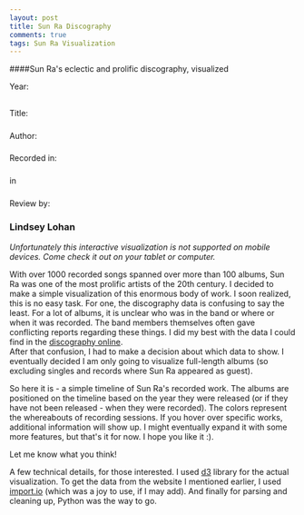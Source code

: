 ```yaml
---
layout: post
title: Sun Ra Discography
comments: true
tags: Sun Ra Visualization
---
```

####Sun Ra's eclectic and prolific discography, visualized

<div id="sunra-container">
    <div id="sunra"></div>
    <div class="row clear">
        <div class="sunra-cover left breathe col-2"></div>
        <div class="sunra-content left col-6">
            Year: <h2 class="year"><span></span></h2>
            Title: <h3 class="title"><span></span></h3>
            Author: <h3 class="author"><span></span></h3>
        </div>
        <div class="sunra-content left col-3">
            Recorded in: <h3 class="dates"><span></span></h3>
            in <h3 class="locations"><span></span></h3>
        </div>
    </div>
    <div class="row clear review-content">
        <div class="col col-2">
            Review by: <h3 class="review-by"><span>Lindsey Lohan</span></h3>
        </div>
        <div class="col push-1 col-9"><blockquote class="review no-margin"></blockquote></div>
    </div>
</div>

<em class="none show-mobile">Unfortunately this interactive visualization is not supported on mobile devices. Come check it out on your tablet or computer.</em>

With over 1000 recorded songs spanned over more than 100 albums, Sun Ra was one of the most prolific artists of the 20th century. I decided to make a simple visualization of this enormous body of work. I soon realized, this is no easy task. For one, the discography data is confusing to say the least. For a lot of albums, it is unclear who was in the band or where or when it was recorded. The band members themselves often gave conflicting reports regarding these things. I did my best with the data I could find in the [discography online](http://www.the-temple.net/sunradisco/list.php).  
After that confusion, I had to make a decision about which data to show. I eventually decided I am only going to visualize full-length albums (so excluding singles and records where Sun Ra appeared as guest).  

  
So here it is - a simple timeline of Sun Ra's recorded work. The albums are positioned on the timeline based on the year they were released (or if they have not been released - when they were recorded). The colors represent the whereabouts of recording sessions. If you hover over specific works, additional information will show up.
I might eventually expand it with some more features, but that's it for now. I hope you like it :).  
  

Let me know what you think!
  


<span class="font-small gray">A few technical details, for those interested. I used [d3](http://d3js.org/) library for the actual visualization. To get the data from the website I mentioned earlier, I used [import.io](http://import.io) (which was a joy to use, if I may add). And finally for parsing and cleaning up, Python was the way to go.</span>


<script type="text/javascript" src="{{ "/js/d3.min.js" | prepend: site.baseurl }}"></script>
<script type="text/javascript" src="{{ "/js/sunra_disco.js" | prepend: site.baseurl }}"></script>
<script type="text/javascript">
// Set the dimensions of the canvas / graph
var margin = {top: 30, right: 30, bottom: 30, left: 30};
var width = $('.post').width() - margin.left - margin.right;
var height = 270 - margin.top - margin.bottom;

// Other variables

// Prepare data
var yearlyData = d3.nest()
                    .key(function(d) { return d.release_date; })
                    .sortKeys(d3.ascending)
                    .entries(data);
var maxPerYear = d3.max(yearlyData, function(d) { return d.values.length; });

// Set scales
var xScale = d3.scale.ordinal()
                    .rangeBands([0, width], 0.52, 0.05)
                    .domain(d3.range(d3.min(data, function(d) { return d.release_date - 1; }), d3.max(data, function(d) { return d.release_date + 1; })));
var yScale = d3.scale.ordinal()
                    .rangeBands([height, 0], 0, 0.1)
                    .domain(d3.range(0, maxPerYear));
var cScale = d3.scale.ordinal()
                .range(["#a6cee3","#1f78b4","#b2df8a","#555","#fb9a99","#e31a1c","#fdbf6f","#ff7f00","#cab2d6","#6a3d9a","#ffff99","#b15928", "#8dd3c7","#ffffb3","#bebada","#fb8072","#80b1d3","#fdb462","#b3de69","#fccde5","#d9d9d9","#bc80bd","#ccebc5","#ffed6f"])
                .domain(data, function(d) { return d.recording_locations.join(' or '); });
// Scale helper
var centered = function(i) {
// Function that starts from the center of the interval and spreads out
    return Math.floor(maxPerYear/2) - (i - Math.floor(i/2))*Math.pow(-1, i);
};

// Set axis
var xAxis = d3.svg.axis().scale(xScale).orient('bottom').tickValues(['1956', '1960', '1970', '1980', '1990', '1998']);

// Add svg canvas
var svg = d3.select("#sunra").append("svg")
    .attr("width", width + margin.left + margin.right)
    .attr("height", height + margin.top + margin.bottom)
    .append("g")
    .attr("transform", "translate(" + margin.left + "," + margin.top + ")");

// Add covers
var defs = svg.append('defs');
defs.selectAll('pattern')
    .data(data)
    .enter()
    .append('pattern')
    .attr('id', function(d) { return d.title.replace(/\s+|\(|\)|\'/g, '-'); })
    .attr('x', 0)
    .attr('y', 0)
    .attr('height', 1)
    .attr('width', 1)
    .attr('viewBox', '0 0 100 100')
    .attr('preserveAspectRatio', 'none')
    .append('image')
    .attr('x', 0)
    .attr('y', 0)
    .attr('height', 100)
    .attr('width', 100)
    .attr('preserveAspectRatio', 'none')
    .attr('xlink:href', function(d) { return d.cover; });

// Add albums
var g = svg.selectAll('g').data(yearlyData).enter()
        .append('g')
        .attr('transform', function(d) { return 'translate(' + xScale(d.key) + ', 0)'; });
var records = g.selectAll('circle')
    .data(function(d) { return d.values; })
    .enter()
    .append('circle')
    .attr('class', 'record')
    .attr('r', xScale.rangeBand())
    .attr('cy', function(d, i) { return yScale(centered(i)); })
    .style('fill', function(d) { return 'url(#' + d.title.replace(/\s+|\(|\)|\'/g, '-') + ')'; })
    .style('stroke', function(d) { return cScale(d.recording_locations); });

// Add axis
svg.append('g')
    .attr('class', 'x axis')
    .attr('transform', function(d) { return 'translate(0, ' + height + ')'; })
    .call(xAxis);

// Interactivity
var lock = false;
records.on('mouseover', function(d) {
    if (!lock) {
        d3.select(this)
            .transition()
            .duration(100)
            .attr('r', 25)
            .style('stroke-width', 4);
        d3.select('.sunra-cover')
            .style('background-image', function() { return 'url("' + d.cover + '")'; });
        $('.sunra-content').show();
        $('.sunra-content .year span').html(d.release_date);
        $('.sunra-content .title span').html(d.title);
        $('.sunra-content .author span').html(d.author);
        $('.sunra-content .dates span').html(d.recording_dates.join(', '));
        $('.sunra-content .locations span').html(d.recording_locations.join(', '));
        if (d.review != "") {
            $('.review-content').fadeIn(200);
            $('.review-content .review').html(d.review)
                                        .attr('cite', d.allmusic_url);
            $('.review-content .review-by span').html(d.review_by);
        }
        else {
            $('.review-content').fadeOut(400);
        }
    }
}).on('click', function() {
    if (lock) {
        d3.select(this)
            .transition()
            .duration(100)
            .attr('r', 25)
            .style('stroke-width', 4);
        lock = false;
    } else {
        d3.select(this)
            .transition()
            .duration(100)
            .attr('r', 30)
            .style('stroke-width', 5);
        lock = true;
    }
}).on('mouseout', function() {
    if (!lock) {
        d3.select(this)
            .transition()
            .duration(200)
            .attr('r', xScale.rangeBand())
            .style('stroke-width', 2);
    }
});

// Razbij albume na recording sessions
// Več informacij za posamezen album

</script>
